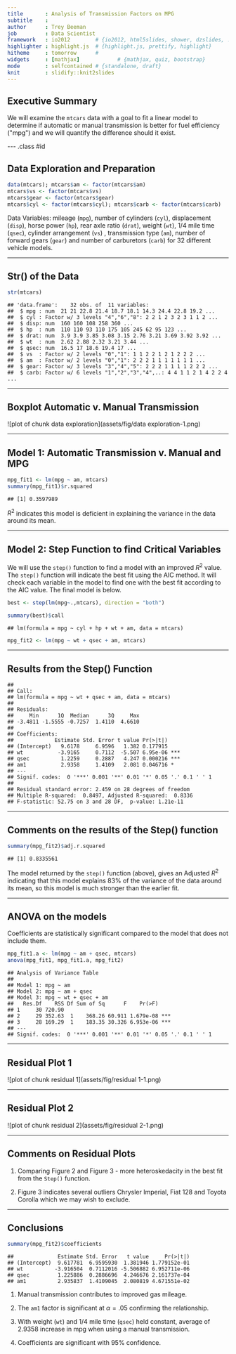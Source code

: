 ```yaml
---
title       : Analysis of Transmission Factors on MPG
subtitle    : 
author      : Trey Beeman
job         : Data Scientist
framework   : io2012        # {io2012, html5slides, shower, dzslides, ...}
highlighter : highlight.js  # {highlight.js, prettify, highlight}
hitheme     : tomorrow      # 
widgets     : [mathjax]            # {mathjax, quiz, bootstrap}
mode        : selfcontained # {standalone, draft}
knit        : slidify::knit2slides
---
```


## Executive Summary 

We will examine the `mtcars` data with a goal to fit a linear model to determine if automatic or manual transmission is better for fuel efficiency ("mpg") and we will quantify the difference should it exist.

--- .class #id 

## Data Exploration and Preparation


```r
data(mtcars); mtcars$am <- factor(mtcars$am)
mtcars$vs <- factor(mtcars$vs)
mtcars$gear <- factor(mtcars$gear)
mtcars$cyl <- factor(mtcars$cyl); mtcars$carb <- factor(mtcars$carb)
```
Data Variables: mileage (`mpg`), number of cylinders (`cyl`), 
displacement (`disp`), horse power (`hp`), rear axle ratio (`drat`), 
weight (`wt`), 1/4 mile time (`qsec`), cylinder arrangement (`vs`) , transmission type (`am`), number of forward gears (`gear`) and number of carburetors (`carb`) for 32 different vehicle models.

---

## Str() of the Data


```r
str(mtcars)
```

```
## 'data.frame':	32 obs. of  11 variables:
##  $ mpg : num  21 21 22.8 21.4 18.7 18.1 14.3 24.4 22.8 19.2 ...
##  $ cyl : Factor w/ 3 levels "4","6","8": 2 2 1 2 3 2 3 1 1 2 ...
##  $ disp: num  160 160 108 258 360 ...
##  $ hp  : num  110 110 93 110 175 105 245 62 95 123 ...
##  $ drat: num  3.9 3.9 3.85 3.08 3.15 2.76 3.21 3.69 3.92 3.92 ...
##  $ wt  : num  2.62 2.88 2.32 3.21 3.44 ...
##  $ qsec: num  16.5 17 18.6 19.4 17 ...
##  $ vs  : Factor w/ 2 levels "0","1": 1 1 2 2 1 2 1 2 2 2 ...
##  $ am  : Factor w/ 2 levels "0","1": 2 2 2 1 1 1 1 1 1 1 ...
##  $ gear: Factor w/ 3 levels "3","4","5": 2 2 2 1 1 1 1 2 2 2 ...
##  $ carb: Factor w/ 6 levels "1","2","3","4",..: 4 4 1 1 2 1 4 2 2 4 ...
```

---

## Boxplot Automatic v. Manual Transmission

![plot of chunk data exploration](assets/fig/data exploration-1.png)

---

## Model 1: Automatic Transmission v. Manual and MPG


```r
mpg_fit1 <- lm(mpg ~ am, mtcars)
summary(mpg_fit1)$r.squared
```

```
## [1] 0.3597989
```

$R^{2}$ indicates this model is deficient in explaining the variance in the data around its mean.  

---

## Model 2: Step Function to find Critical Variables

We will use the `step()` function to find a model with an improved $R^{2}$ value.  The `step()` function will indicate the best fit using the AIC method.  It will check each variable in the model to find one with the best fit according to the AIC value.  The final model is below.


```r
best <- step(lm(mpg~.,mtcars), direction = "both")
```


```r
summary(best)$call
```

```
## lm(formula = mpg ~ cyl + hp + wt + am, data = mtcars)
```

```r
mpg_fit2 <- lm(mpg ~ wt + qsec + am, mtcars)
```

---

## Results from the Step() Function


```
## 
## Call:
## lm(formula = mpg ~ wt + qsec + am, data = mtcars)
## 
## Residuals:
##     Min      1Q  Median      3Q     Max 
## -3.4811 -1.5555 -0.7257  1.4110  4.6610 
## 
## Coefficients:
##             Estimate Std. Error t value Pr(>|t|)    
## (Intercept)   9.6178     6.9596   1.382 0.177915    
## wt           -3.9165     0.7112  -5.507 6.95e-06 ***
## qsec          1.2259     0.2887   4.247 0.000216 ***
## am1           2.9358     1.4109   2.081 0.046716 *  
## ---
## Signif. codes:  0 '***' 0.001 '**' 0.01 '*' 0.05 '.' 0.1 ' ' 1
## 
## Residual standard error: 2.459 on 28 degrees of freedom
## Multiple R-squared:  0.8497,	Adjusted R-squared:  0.8336 
## F-statistic: 52.75 on 3 and 28 DF,  p-value: 1.21e-11
```

---

## Comments on the results of the Step() function


```r
summary(mpg_fit2)$adj.r.squared
```

```
## [1] 0.8335561
```

The model returned by the `step()` function (above), gives an Adjusted $R^{2}$ indicating that this model explains 83% of the variance of the data around its mean, so this model is much stronger than the earlier fit.

---

## ANOVA on the models

Coefficients are statistically significant compared to the model that does not include them.


```r
mpg_fit1.a <- lm(mpg ~ am + qsec, mtcars)
anova(mpg_fit1, mpg_fit1.a, mpg_fit2)
```

```
## Analysis of Variance Table
## 
## Model 1: mpg ~ am
## Model 2: mpg ~ am + qsec
## Model 3: mpg ~ wt + qsec + am
##   Res.Df    RSS Df Sum of Sq      F    Pr(>F)    
## 1     30 720.90                                  
## 2     29 352.63  1    368.26 60.911 1.679e-08 ***
## 3     28 169.29  1    183.35 30.326 6.953e-06 ***
## ---
## Signif. codes:  0 '***' 0.001 '**' 0.01 '*' 0.05 '.' 0.1 ' ' 1
```

---

## Residual Plot 1

![plot of chunk residual 1](assets/fig/residual 1-1.png)

---

## Residual Plot 2

![plot of chunk residual 2](assets/fig/residual 2-1.png)

---

## Comments on Residual Plots

1. Comparing Figure 2 and Figure 3 - more heteroskedacity in the best fit from the `Step()` function.

2. Figure 3 indicates several outliers Chrysler Imperial, Fiat 128 and Toyota Corolla which we may wish to exclude.

---

## Conclusions


```r
summary(mpg_fit2)$coefficients
```

```
##              Estimate Std. Error   t value     Pr(>|t|)
## (Intercept)  9.617781  6.9595930  1.381946 1.779152e-01
## wt          -3.916504  0.7112016 -5.506882 6.952711e-06
## qsec         1.225886  0.2886696  4.246676 2.161737e-04
## am1          2.935837  1.4109045  2.080819 4.671551e-02
```

1. Manual transmission contributes to improved gas mileage.

2. The `am1` factor is significant at $\alpha = .05$ confirming the relationship.

3. With weight (`wt`) and 1/4 mile time (`qsec`) held constant, average of 2.9358 increase in mpg when using a manual transmission.

4. Coefficients are significant with 95% confidence.
